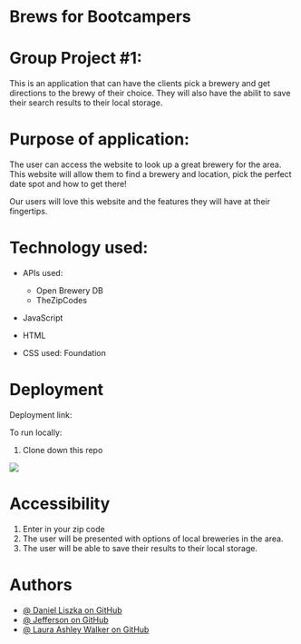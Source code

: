 # Brews for Bootcampers

# Group Project #1:

This is an application that can have the clients pick a brewery and get directions to the brewy of their choice. They will also have the abilit to save their search results to their local storage. 

# Purpose of application:

The user can access the website to look up a great brewery for the area. 
This website will allow them to find a brewery and location, pick the perfect date spot and how to get there! 

Our users will love this website and the features they will have at their fingertips. 


# Technology used:

* APIs used:
    * Open Brewery DB
    * TheZipCodes
* JavaScript
* HTML

* CSS used: Foundation

# Deployment

Deployment link:

To run locally:
 1. Clone down this repo

 <img src="./assets/images/screenshot.jpg"></img>

# Accessibility

 1. Enter in your zip code
 2. The user will be presented with options of local breweries in the area. 
 3. The user will be able to save their results to their local storage.

# Authors
* <a target="_blank" href="https://github.com/DanielLiszka">@ Daniel Liszka on GitHub </a>
* <a target="_blank" href="https://github.com/Jefid">@ Jefferson on GitHub </a>
* <a target="_blank" href="https://github.com/lawalker">@ Laura Ashley Walker on GitHub </a>

